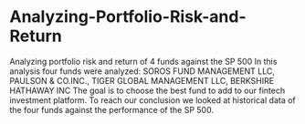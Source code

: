 # Analyzing-Portfolio-Risk-and-Return
 Analyzing portfolio risk and return of 4 funds against the SP 500
In this analysis four funds were analyzed: SOROS FUND MANAGEMENT LLC, PAULSON & CO.INC., 	TIGER GLOBAL MANAGEMENT LLC,	BERKSHIRE HATHAWAY INC
The goal is to choose the best fund to add to our fintech investment platform. To reach our conclusion we looked at historical data of the four funds against the performance of the SP 500. 
